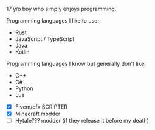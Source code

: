17 y/o boy who simply enjoys programming.

Programming languages I like to use:
- Rust
- JavaScript / TypeScript
- Java
- Kotlin

Programming languages I know but generally don't like:
- C++
- C#
- Python
- Lua



- [x] Fivem/cfx SCRIPTER
- [x] Minecraft modder
- [ ] Hytale??? modder (if they release it before my death)
